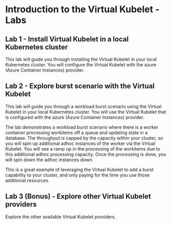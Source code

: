 # Introduction to the Virtual Kubelet - Labs

## Lab 1 - Install Virtual Kubelet in a local Kubernetes cluster

This lab will guide you through installing the Virtual Kubelet in your local Kubernetes cluster. You will configure the Virtual Kubelet with the azure (Azure Container Instances) provider.

## Lab 2 - Explore burst scenario with the Virtual Kubelet

This lab will guide you through a workload burst scenario using the Virtual Kubelet in your local Kubernetes cluster. You will use the Virtual Kubelet that is configured with the azure (Azure Container Instances) provider.

The lab demonstrates a workload burst scenario where there is a worker container processing workitems off a queue and updating state in a database. The throughput is capped by the capacity within your cluster, so you will spin up additional adhoc instances of the worker via the Virtual Kubelet. You will see a ramp up in the processing of the workitems due to this additional adhoc processing capacity. Once the processing is done, you will spin down the adhoc instances down.

This is a great example of leveraging the Virtual Kubelet to add a burst capability to your cluster, and only paying for the time you use those additional resources.

## Lab 3 (Bonus) - Explore other Virtual Kubelet providers

Explore the other available Virtual Kubelet providers.